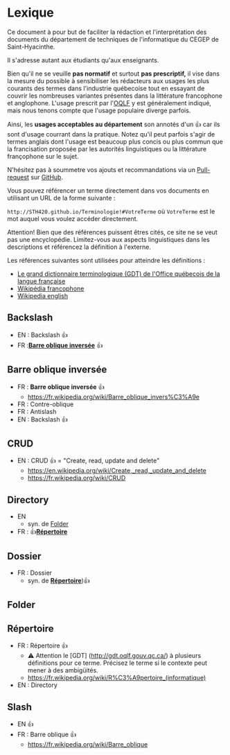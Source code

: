 # Lexique

Ce document à pour but de faciliter la rédaction et l'interprétation des documents du département de techniques de l'informatique du CEGEP de Saint-Hyacinthe.

Il s'adresse autant aux étudiants qu'aux enseignants. 

Bien qu'il ne se veuille **pas normatif** et surtout **pas prescriptif,** il vise dans la mesure du possible à sensibiliser les rédacteurs aux usages les plus courants des termes dans l'industrie québecoise tout en essayant de couvrir les nombreuses variantes présentes dans la littérature francophone et anglophone. L'usage prescrit par l'[OQLF](https://www.oqlf.gouv.qc.ca/accueil.aspx) y est généralement indiqué, mais nous tenons compte que l'usage populaire diverge parfois.

Ainsi, les **usages acceptables au département** son annotés d'un 👍 car ils sont d'usage courrant dans la pratique. Notez qu'il peut parfois s'agir de termes anglais dont l'usage est beaucoup plus concis ou plus commun que la francisation proposée par les autorités linguistiques ou la littérature françophone sur le sujet.

N'hésitez pas à soummetre vos ajouts et recommandations via un [Pull-request](https://help.github.com/en/github/collaborating-with-issues-and-pull-requests) sur [GitHub](https://github.com/STH420/Terminologie).

Vous pouvez référencer un terme directement dans vos documents en utilisant un URL de la forme suivante :

`http://STH420.github.io/Terminologie!#VotreTerme` où `VotreTerme` est le mot auquel vous voulez accéder directement.

Attention! Bien que des références puissent êtres cités, ce site ne se veut pas une encyclopédie. Limitez-vous aux aspects linguistiques dans les descriptions et référencez la définition à l'externe.

Les références suivantes sont utilisées pour atteindre les définitions :

* [Le grand dictionnaire terminologique (GDT) de l'Office québecois de la langue française](http://gdt.oqlf.gouv.qc.ca/)
* [Wikipédia francophone](https://fr.wikipedia.org/)
* [Wikipedia english](https://www.wikipedia.org/)

## Backslash

*   EN : Backslash 👍
*   FR :[**Barre oblique inversée**](#barre-oblique-inverse) 👍


## Barre oblique inversée

*   FR : **Barre oblique inversée** 👍
    *   https://fr.wikipedia.org/wiki/Barre_oblique_invers%C3%A9e
*   FR : Contre-oblique
*   FR : Antislash
*   EN : Backslash 👍

## CRUD

*   EN : CRUD 👍 = "Create, read, update and delete" 
    *   https://en.wikipedia.org/wiki/Create,_read,_update_and_delete
    *   https://fr.wikipedia.org/wiki/CRUD

## Directory

*   EN
    *   syn. de [Folder](#folder)
*   FR : 👍[**Répertoire**](#rpertoire) 

## Dossier

*   FR : Dossier
    *   syn. de [**Répertoire**](#rpertoire))👍

## Folder


## Répertoire

*   FR : Répertoire 👍
    *   ⚠ Attention le [GDT] (http://gdt.oqlf.gouv.qc.ca/) à plusieurs définitions pour ce terme. Précisez le terme si le contexte peut mener à des ambigüités.
    *   https://fr.wikipedia.org/wiki/R%C3%A9pertoire_(informatique)
*   EN : Directory

## Slash

*   EN 👍
*   FR : Barre oblique 👍
    *   https://fr.wikipedia.org/wiki/Barre_oblique